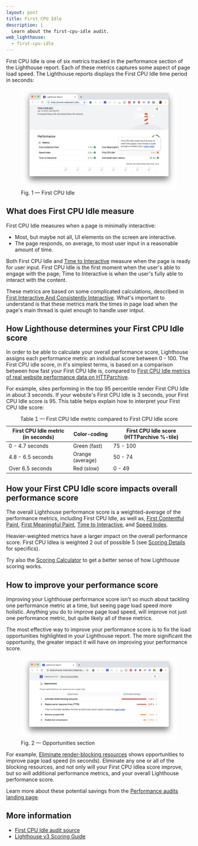 ```yaml
---
layout: post
title: First CPU Idle
description: |
  Learn about the first-cpu-idle audit.
web_lighthouse:
  - first-cpu-idle
---
```


First CPU Idle is one of six metrics tracked in the performance section of the Lighthouse report.
Each of these metrics captures some aspect of page load speed.
The Lighthouse reports displays the First CPU Idle time period in seconds:

<figure class="w-figure">
  <img class="w-screenshot w-screenshot--filled" src="first-cpu-idle.png" alt="Lighthouse: First CPU Idle">
  <figcaption class="w-figcaption">
    Fig. 1 — First CPU Idle
  </figcaption>
</figure>

## What does First CPU Idle measure

First CPU Idle measures when a page is minimally interactive:

- Most, but maybe not all, UI elements on the screen are interactive.
- The page responds, on average, to most user input in a reasonable amount of time.

Both First CPU Idle and
[Time to Interactive](/interactive)
measure when the page is ready for user input.
First CPU Idle is the first moment when the user's able to engage with the page;
Time to Interactive is when the user's fully able to interact with the content.

These metrics are based on some complicated calculations,
described in [First Interactive And Consistently Interactive](https://docs.google.com/document/d/1GGiI9-7KeY3TPqS3YT271upUVimo-XiL5mwWorDUD4c/edit).
What's important to understand
is that these metrics mark the times in page load
when the page's main thread is quiet enough
to handle user intput.

## How Lighthouse determines your First CPU Idle score

In order to be able to calculate your overall performance score,
Lighthouse assigns each performance metric an individual score between 0 - 100.
The First CPU idle score, in it's simplest terms,
is based on a comparison between how fast your First CPU Idle is,
compared to [First CPU Idle metrics of real website performance data on 
HTTParchive](https://httparchive.org/reports/loading-speed#ttfi).

For example, sites performing in the top 95 percentile render First CPU Idle in about 3 seconds.
If your website's First CPU Idle is 3 seconds,
your First CPU Idle score is 95.
This table helps explain how to interpret your First CPU Idle score:

<div class="w-table-wrapper">
  <table>
    <thead>
      <tr>
        <th>First CPU Idle metric (in seconds)</th>
        <th>Color-coding</th>
        <th>First CPU Idle score (HTTParchive %-tile)</th>
      </tr>
    </thead>
    <tbody>
      <tr>
        <td>0 - 4.7 seconds</td>
        <td>Green (fast)</td> 
        <td>75 - 100</td>
      </tr>
      <tr>
        <td>4.8 - 6.5 seconds</td>
        <td>Orange (average)</td> 
        <td>50 - 74</td>
      </tr>
      <tr>
        <td>Over 6.5 seconds</td>
        <td>Red (slow)</td> 
        <td>0 - 49</td>
      </tr>
    </tbody>
    <caption>Table 1 — First CPU Idle metric compared to First CPU Idle score</caption>
  </table>
</div>

## How your First CPU Idle score impacts overall performance score

The overall Lighthouse performance score is a weighted-average of the performance metrics, including First CPU Idle,
as well as,
[First Contentful Paint](/first-contentful-paint),
[First Meaningful Paint](/first-meaningful-paint),
[Time to Interactive](/interactive), and
[Speed Index](/speed-index).

Heavier-weighted metrics have a larger impact on the overall performance score.
First CPU Idlea is weighted 2 out of possible 5
(see [Scoring Details](https://docs.google.com/spreadsheets/d/1Cxzhy5ecqJCucdf1M0iOzM8mIxNc7mmx107o5nj38Eo/edit#gid=0) for specifics).

Try also the [Scoring Calculator](https://docs.google.com/spreadsheets/d/1Cxzhy5ecqJCucdf1M0iOzM8mIxNc7mmx107o5nj38Eo/edit#gid=283330180) to get a better sense of how Lighthouse scoring works.

## How to improve your performance score

Improving your Lighthouse performance score
isn't so much about tackling one performance metric at a time,
but seeing page load speed more holistic.
Anything you do to improve page load speed, will improve not just one performance metric,
but quite likely all of these metrics.

The most effective way to improve your performance score
is to fix the load opportunities highlighted in your Lighthouse report.
The more significant the opportunity,
the greater impact it will have on improving your performance score.

<figure class="w-figure">
  <img class="w-screenshot w-screenshot--filled" src="opportunities.png" alt="Lighthouse: Opportunities section">
  <figcaption class="w-figcaption">
    Fig. 2 — Opportunities section
  </figcaption>
</figure>

For example,
[Eliminate render-blocking resources](/render-blocking-resources)
shows opportunities to improve page load speed (in seconds).
Eliminate any one or all of the blocking resources,
and not only will your First CPU Idlea score improve,
but so will additional performance metrics, and your overall Lighthouse performance score.

Learn more about these potential savings from the [Performance audits landing page](/lighthouse-performance).

## More information

- [First CPU Idle audit source](https://github.com/GoogleChrome/lighthouse/blob/master/lighthouse-core/audits/metrics/first-cpu-idle.js)
- [Lighthouse v3 Scoring Guide](https://developers.google.com/web/tools/lighthouse/v3/scoring)


